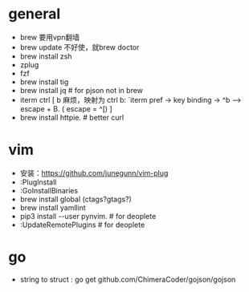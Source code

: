 # general

* brew 要用vpn翻墙
* brew update 不好使，就brew doctor
* brew install zsh
* zplug
* fzf
* brew install tig
* brew install jq # for pjson not in brew
* iterm ctrl [ b 麻烦，映射为 ctrl b:  `iterm pref -> key binding -> ^b --> escape + B. ( escape = ^[) ]
*  brew install httpie. # better curl


# vim

* 安装：https://github.com/junegunn/vim-plug 
* :PlugInstall
* :GoInstallBinaries
* brew install global (ctags?gtags?)
* brew install yamllint
* pip3 install --user pynvim.  # for deoplete
* :UpdateRemotePlugins # for deoplete


# go

* string to struct : go get github.com/ChimeraCoder/gojson/gojson
